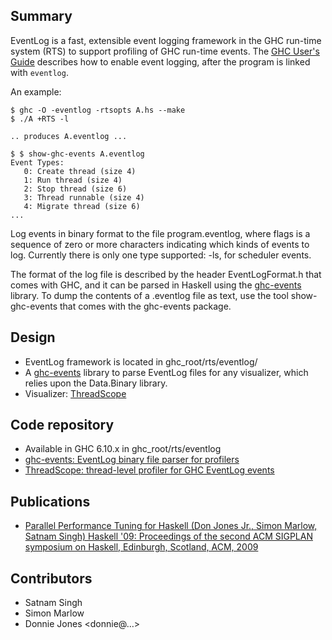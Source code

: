 ## Summary


EventLog is a fast, extensible event logging framework in the GHC run-time system (RTS) to support profiling of GHC run-time events. The [GHC User's Guide](http://www.haskell.org/ghc/docs/6.12.2/html/users_guide/runtime-control.html#rts-eventlog) describes how to enable event logging, after the program is linked with `eventlog`.


An example:

```wiki
$ ghc -O -eventlog -rtsopts A.hs --make
$ ./A +RTS -l

.. produces A.eventlog ...

$ $ show-ghc-events A.eventlog 
Event Types:
   0: Create thread (size 4)
   1: Run thread (size 4)
   2: Stop thread (size 6)
   3: Thread runnable (size 4)
   4: Migrate thread (size 6)
...
```


Log events in binary format to the file program.eventlog, where flags is a sequence of zero or more characters indicating which kinds of events to log. Currently there is only one type supported: -ls, for scheduler events.


The format of the log file is described by the header EventLogFormat.h that comes with GHC, and it can be parsed in Haskell using the [ ghc-events](http://hackage.haskell.org/package/ghc-events) library. To dump the contents of a .eventlog file as text, use the tool show-ghc-events that comes with the ghc-events package.

## Design

- EventLog framework is located in ghc_root/rts/eventlog/
- A [ ghc-events](http://hackage.haskell.org/package/ghc-events) library to parse EventLog files for any visualizer, which relies upon the Data.Binary library.
- Visualizer: [ ThreadScope](http://raintown.org/?page_id=132)

## Code repository

- Available in GHC 6.10.x in ghc_root/rts/eventlog
- [ ghc-events: EventLog binary file parser for profilers](http://code.haskell.org/ghc-events)
- [ ThreadScope: thread-level profiler for GHC EventLog events](http://code.haskell.org/ThreadScope/)

## Publications

- [ Parallel Performance Tuning for Haskell (Don Jones Jr., Simon Marlow, Satnam Singh) Haskell '09: Proceedings of the second ACM SIGPLAN symposium on Haskell, Edinburgh, Scotland, ACM, 2009](http://www.haskell.org/~simonmar/bib/threadscope-09_abstract.html)

## Contributors

- Satnam Singh
- Simon Marlow
- Donnie Jones \<donnie@…\>
